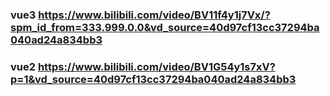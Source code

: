 ### vue3 https://www.bilibili.com/video/BV11f4y1j7Vx/?spm_id_from=333.999.0.0&vd_source=40d97cf13cc37294ba040ad24a834bb3

### vue2 https://www.bilibili.com/video/BV1G54y1s7xV?p=1&vd_source=40d97cf13cc37294ba040ad24a834bb3
